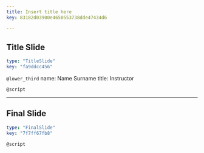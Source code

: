 ```yaml
---
title: Insert title here
key: 83182d03900e4650553738dde47434d6

---
```

## Title Slide

```yaml
type: "TitleSlide"
key: "fa9ddcc456"
```

`@lower_third`
name: Name Surname
title: Instructor


`@script`



---
## Final Slide

```yaml
type: "FinalSlide"
key: "7f7ff67fb8"
```

`@script`


